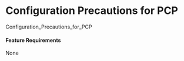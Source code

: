 Configuration Precautions for PCP
=================================

Configuration_Precautions_for_PCP

#### Feature Requirements

None